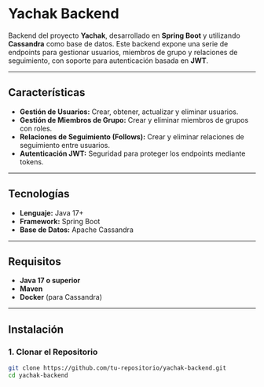 # **Yachak Backend**

Backend del proyecto **Yachak**, desarrollado en **Spring Boot** y utilizando **Cassandra** como base de datos. Este backend expone una serie de endpoints para gestionar usuarios, miembros de grupo y relaciones de seguimiento, con soporte para autenticación basada en **JWT**.

---

## **Características**
- **Gestión de Usuarios:** Crear, obtener, actualizar y eliminar usuarios.
- **Gestión de Miembros de Grupo:** Crear y eliminar miembros de grupos con roles.
- **Relaciones de Seguimiento (Follows):** Crear y eliminar relaciones de seguimiento entre usuarios.
- **Autenticación JWT:** Seguridad para proteger los endpoints mediante tokens.

---

## **Tecnologías**
- **Lenguaje:** Java 17+
- **Framework:** Spring Boot
- **Base de Datos:** Apache Cassandra
---

## **Requisitos**
- **Java 17 o superior**
- **Maven**
- **Docker** (para Cassandra)

---

## **Instalación**

### **1. Clonar el Repositorio**
```bash
git clone https://github.com/tu-repositorio/yachak-backend.git
cd yachak-backend
